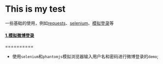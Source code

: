 This is my test
====
一些基础的使用，例如[requests](https://github.com/kidword/spider/tree/master/requests%E4%BD%BF%E7%94%A8 "测试")、[selenium](https://github.com/kidword/spider/tree/master/selenuim%2Bphantomjs%E6%93%8D%E4%BD%9C)、[模拟登录](https://github.com/kidword/spider/tree/master/weibo)等

  
#### [1.模拟微博登录](https://github.com/kidword/spider/tree/master/weibo)  
==========
- 使用`selenium`和`phantomjs`模拟浏览器输入用户名和密码进行微博登录的`demo`;


